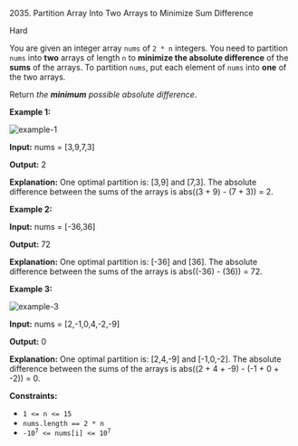 2035\. Partition Array Into Two Arrays to Minimize Sum Difference

Hard

You are given an integer array `nums` of `2 * n` integers. You need to partition `nums` into **two** arrays of length `n` to **minimize the absolute difference** of the **sums** of the arrays. To partition `nums`, put each element of `nums` into **one** of the two arrays.

Return _the **minimum** possible absolute difference_.

**Example 1:**

![example-1](https://assets.leetcode.com/uploads/2021/10/02/ex1.png)

**Input:** nums = [3,9,7,3]

**Output:** 2

**Explanation:** One optimal partition is: [3,9] and [7,3]. The absolute difference between the sums of the arrays is abs((3 + 9) - (7 + 3)) = 2.

**Example 2:**

**Input:** nums = [-36,36]

**Output:** 72

**Explanation:** One optimal partition is: [-36] and [36]. The absolute difference between the sums of the arrays is abs((-36) - (36)) = 72.

**Example 3:**

![example-3](https://assets.leetcode.com/uploads/2021/10/02/ex3.png)

**Input:** nums = [2,-1,0,4,-2,-9]

**Output:** 0

**Explanation:** One optimal partition is: [2,4,-9] and [-1,0,-2]. The absolute difference between the sums of the arrays is abs((2 + 4 + -9) - (-1 + 0 + -2)) = 0.

**Constraints:**

*   `1 <= n <= 15`
*   `nums.length == 2 * n`
*   <code>-10<sup>7</sup> <= nums[i] <= 10<sup>7</sup></code>
